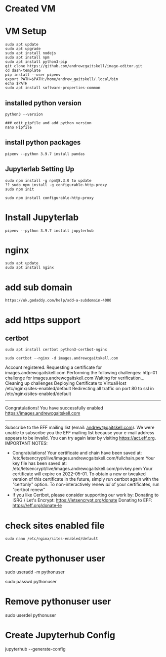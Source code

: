 
# Created VM

# VM Setup

    sudo apt update
    sudo apt upgrade
    sudo apt install nodejs
    sudo apt install npm
    sudo apt install python3-pip
    git clone https://github.com/andrewcgaitskell/image-editor.git
    cd dash-template
    pip install --user pipenv
    export PATH=$PATH:/home/andrew_gaitskell/.local/bin
    echo $PATH
    sudo apt install software-properties-common
    
## installed python version

    python3 --version
    
    ### edit pipfile and add python version
    nano Pipfile
    
## install python packages

    pipenv --python 3.9.7 install pandas
    
## Jupyterlab Setting Up

    sudo npm install -g npm@8.3.0 to update
    ?? sudo npm install -g configurable-http-proxy
    sudo npm init
  
    sudo npm install configurable-http-proxy

  
# Install Jupyterlab

    pipenv --python 3.9.7 install jupyterhub


# nginx

    sudo apt update
    sudo apt install nginx
    
# add sub domain

    https://uk.godaddy.com/help/add-a-subdomain-4080
    

# add https support

## certbot

    sudo apt install certbot python3-certbot-nginx

    sudo certbot --nginx -d images.andrewcgaitskell.com


   Account registered.
Requesting a certificate for images.andrewcgaitskell.com
Performing the following challenges:
http-01 challenge for images.andrewcgaitskell.com
Waiting for verification...
Cleaning up challenges
Deploying Certificate to VirtualHost /etc/nginx/sites-enabled/default
Redirecting all traffic on port 80 to ssl in /etc/nginx/sites-enabled/default
- - - - - - - - - - - - - - - - - - - - - - - - - - - - - - - - - - - - - - - -
Congratulations! You have successfully enabled
https://images.andrewcgaitskell.com
- - - - - - - - - - - - - - - - - - - - - - - - - - - - - - - - - - - - - - - -
Subscribe to the EFF mailing list (email: andrew@gaitskell.com).
We were unable to subscribe you the EFF mailing list because your e-mail address appears to be invalid. You can try
 again later by visiting https://act.eff.org.
IMPORTANT NOTES:                                                                                                   
 - Congratulations! Your certificate and chain have been saved at:                                                 
   /etc/letsencrypt/live/images.andrewcgaitskell.com/fullchain.pem
   Your key file has been saved at:
   /etc/letsencrypt/live/images.andrewcgaitskell.com/privkey.pem
   Your certificate will expire on 2022-05-01. To obtain a new or
   tweaked version of this certificate in the future, simply run
   certbot again with the "certonly" option. To non-interactively
   renew *all* of your certificates, run "certbot renew"
 - If you like Certbot, please consider supporting our work by:
   Donating to ISRG / Let's Encrypt:   https://letsencrypt.org/donate
   Donating to EFF:                    https://eff.org/donate-le

# check sites enabled file

    sudo nano /etc/nginx/sites-enabled/default

# Create pythonuser user
 
 sudo useradd -m pythonuser
 
 sudo passwd pythonuser
 
 # Remove pythonuser user
 
 sudo userdel pythonuser

# Create Jupyterhub Config

jupyterhub --generate-config
